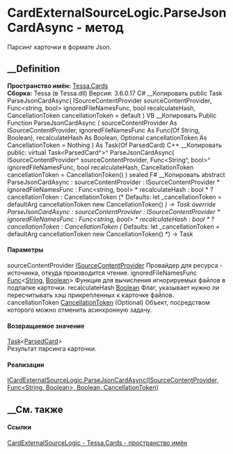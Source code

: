 # CardExternalSourceLogic.ParseJsonCardAsync - метод
Парсинг карточки в формате Json.
## __Definition
 **Пространство имён:** [Tessa.Cards](N_Tessa_Cards.htm)  
 **Сборка:** Tessa (в Tessa.dll) Версия: 3.6.0.17
C# __Копировать
     public Task<ParsedCard> ParseJsonCardAsync(
    	ISourceContentProvider sourceContentProvider,
    	Func<string, bool> ignoredFileNamesFunc,
    	bool recalculateHash,
    	CancellationToken cancellationToken = default
    )
VB __Копировать
     Public Function ParseJsonCardAsync ( 
    	sourceContentProvider As ISourceContentProvider,
    	ignoredFileNamesFunc As Func(Of String, Boolean),
    	recalculateHash As Boolean,
    	Optional cancellationToken As CancellationToken = Nothing
    ) As Task(Of ParsedCard)
C++ __Копировать
     public:
    virtual Task<ParsedCard^>^ ParseJsonCardAsync(
    	ISourceContentProvider^ sourceContentProvider, 
    	Func<String^, bool>^ ignoredFileNamesFunc, 
    	bool recalculateHash, 
    	CancellationToken cancellationToken = CancellationToken()
    ) sealed
F# __Копировать
     abstract ParseJsonCardAsync : 
            sourceContentProvider : ISourceContentProvider * 
            ignoredFileNamesFunc : Func<string, bool> * 
            recalculateHash : bool * 
            ?cancellationToken : CancellationToken 
    (* Defaults:
            let _cancellationToken = defaultArg cancellationToken new CancellationToken()
    *)
    -> Task<ParsedCard> 
    override ParseJsonCardAsync : 
            sourceContentProvider : ISourceContentProvider * 
            ignoredFileNamesFunc : Func<string, bool> * 
            recalculateHash : bool * 
            ?cancellationToken : CancellationToken 
    (* Defaults:
            let _cancellationToken = defaultArg cancellationToken new CancellationToken()
    *)
    -> Task<ParsedCard> 
#### Параметры
sourceContentProvider
[ISourceContentProvider](T_Tessa_Platform_SourceProviders_ISourceContentProvider.htm)
    Провайдер для ресурса - источинка, откуда производится чтение.
ignoredFileNamesFunc
[Func](https://learn.microsoft.com/dotnet/api/system.func-2)<[String](https://learn.microsoft.com/dotnet/api/system.string),
[Boolean](https://learn.microsoft.com/dotnet/api/system.boolean)>
    Функция для вычисления игнорируемых файлов в подпапке карточки.
recalculateHash
[Boolean](https://learn.microsoft.com/dotnet/api/system.boolean)
    Флаг, указывает нужно ли пересчитывать хэш прикрепленных к карточке файлов.
cancellationToken
[CancellationToken](https://learn.microsoft.com/dotnet/api/system.threading.cancellationtoken)
(Optional)
    Объект, посредством которого можно отменить асинхронную задачу.
#### Возвращаемое значение
[Task](https://learn.microsoft.com/dotnet/api/system.threading.tasks.task-1)<[ParsedCard](T_Tessa_Cards_ParsedCard.htm)>  
Результат парсинга карточки.
#### Реализации
[ICardExternalSourceLogic.ParseJsonCardAsync(ISourceContentProvider,
Func<String, Boolean>, Boolean,
CancellationToken)](M_Tessa_Cards_ICardExternalSourceLogic_ParseJsonCardAsync.htm)  
##  __См. также
#### Ссылки
[CardExternalSourceLogic - ](T_Tessa_Cards_CardExternalSourceLogic.htm)
[Tessa.Cards - пространство имён](N_Tessa_Cards.htm)
